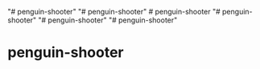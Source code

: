 "# penguin-shooter" 
"# penguin-shooter" 
#   p e n g u i n - s h o o t e r  
 "# penguin-shooter" 
"# penguin-shooter" 
"# penguin-shooter" 
# penguin-shooter
